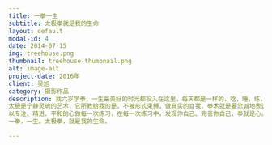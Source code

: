 ```yaml
---
title: 一拳一生
subtitle: 太极拳就是我的生命
layout: default
modal-id: 4
date: 2014-07-15
img: treehouse.png
thumbnail: treehouse-thumbnail.png
alt: image-alt
project-date: 2016年
client: 吴旭
category: 摄影作品
description: 我六岁学拳，一生最美好的时光都投入在这里，每天都是一样的，吃，睡，练，六十六年如一日。
太极是宁静灵魂的艺术，它所教给我的是，不被形式束缚，做真实的自我，拳术就是要忠诚地表达自己，曲伸舍随，顺乎自然，人生的智慧也全在这里边。
以专注、精进、平和的心做每一次练习，在每一次练习中，发现你自己、完善你自己，拳就是心。
一拳，一生。太极拳，就是我的生命。

---
```

